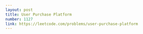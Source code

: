 ```yaml
---
layout: post
title: User Purchase Platform
number: 1127
link: https://leetcode.com/problems/user-purchase-platform
---
```

